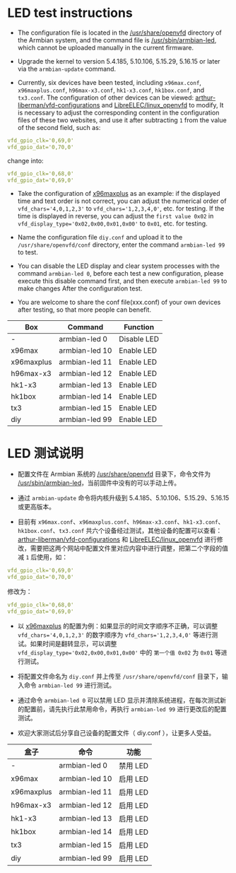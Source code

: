 # LED test instructions

- The configuration file is located in the [/usr/share/openvfd](https://github.com/ophub/amlogic-s9xxx-armbian/tree/main/build-armbian/common-files/files/usr/share/openvfd) directory of the Armbian system, and the command file is [/usr/sbin/armbian-led](https://github.com/ophub/amlogic-s9xxx-armbian/blob/main/build-armbian/common-files/files/usr/sbin/armbian-led), which cannot be uploaded manually in the current firmware.

- Upgrade the kernel to version 5.4.185, 5.10.106, 5.15.29, 5.16.15 or later via the `armbian-update` command.

- Currently, six devices have been tested, including `x96max.conf`, `x96maxplus.conf`, `h96max-x3.conf`, `hk1-x3.conf`, `hk1box.conf`, and `tx3.conf`. The configuration of other devices can be viewed: [arthur-liberman/vfd-configurations](https://github.com/arthur-liberman/vfd-configurations) and [LibreELEC/linux_openvfd](https://github.com/LibreELEC/linux_openvfd/tree/master/conf) to modify, It is necessary to adjust the corresponding content in the configuration files of these two websites, and use it after subtracting `1` from the value of the second field, such as:

```yaml
vfd_gpio_clk='0,69,0'
vfd_gpio_dat='0,70,0'
```
change into:

```yaml
vfd_gpio_clk='0,68,0'
vfd_gpio_dat='0,69,0'
```

- Take the configuration of [x96maxplus](https://github.com/ophub/amlogic-s9xxx-armbian/blob/main/build-armbian/common-files/files/usr/share/openvfd/conf/x96maxplus.conf) as an example: if the displayed time and text order is not correct, you can adjust the numerical order of `vfd_chars='4,0,1,2,3'` to `vfd_chars='1,2,3,4,0'`, etc. for testing. If the time is displayed in reverse, you can adjust the `first value 0x02` in `vfd_display_type='0x02,0x00,0x01,0x00'` to `0x01`, etc. for testing.

- Name the configuration file `diy.conf` and upload it to the `/usr/share/openvfd/conf` directory, enter the command `armbian-led 99` to test.

- You can disable the LED display and clear system processes with the command `armbian-led 0`, before each test a new configuration, please execute this disable command first, and then execute `armbian-led 99` to make changes After the configuration test.

- You are welcome to share the conf file(xxx.conf) of your own devices after testing, so that more people can benefit.

|     Box    |    Command     |   Function  |
| ---------- | -------------- | ----------- |
| -          | armbian-led 0  | Disable LED |
| x96max     | armbian-led 10 | Enable LED  |
| x96maxplus | armbian-led 11 | Enable LED  |
| h96max-x3  | armbian-led 12 | Enable LED  |
| hk1-x3     | armbian-led 13 | Enable LED  |
| hk1box     | armbian-led 14 | Enable LED  |
| tx3        | armbian-led 15 | Enable LED  |
| diy        | armbian-led 99 | Enable LED  |


# LED 测试说明

- 配置文件在 Armbian 系统的 [/usr/share/openvfd](https://github.com/ophub/amlogic-s9xxx-armbian/tree/main/build-armbian/common-files/files/usr/share/openvfd) 目录下，命令文件为 [/usr/sbin/armbian-led](https://github.com/ophub/amlogic-s9xxx-armbian/blob/main/build-armbian/common-files/files/usr/sbin/armbian-led)，当前固件中没有的可以手动上传。

- 通过 `armbian-update` 命令将内核升级到 5.4.185、5.10.106、5.15.29、5.16.15 或更高版本。

- 目前有 `x96max.conf`、`x96maxplus.conf`、`h96max-x3.conf`、`hk1-x3.conf`、`hk1box.conf`、`tx3.conf` 共六个设备经过测试，其他设备的配置可以查看：[arthur-liberman/vfd-configurations](https://github.com/arthur-liberman/vfd-configurations) 和 [LibreELEC/linux_openvfd](https://github.com/LibreELEC/linux_openvfd/tree/master/conf) 进行修改，需要把这两个网站中配置文件里对应内容中进行调整，把第二个字段的值减 `1` 后使用，如：

```yaml
vfd_gpio_clk='0,69,0'
vfd_gpio_dat='0,70,0'
```
修改为：

```yaml
vfd_gpio_clk='0,68,0'
vfd_gpio_dat='0,69,0'
```

- 以 [x96maxplus](https://github.com/ophub/amlogic-s9xxx-armbian/blob/main/build-armbian/common-files/files/usr/share/openvfd/conf/x96maxplus.conf) 的配置为例：如果显示的时间文字顺序不正确，可以调整 `vfd_chars='4,0,1,2,3'` 的数字顺序为 `vfd_chars='1,2,3,4,0'` 等进行测试。如果时间是翻转显示，可以调整 `vfd_display_type='0x02,0x00,0x01,0x00'` 中的 `第一个值 0x02` 为 `0x01` 等进行测试。

- 将配置文件命名为 `diy.conf` 并上传至 `/usr/share/openvfd/conf` 目录下，输入命令 `armbian-led 99` 进行测试。

- 通过命令 `armbian-led 0` 可以禁用 LED 显示并清除系统进程，在每次测试新的配置前，请先执行此禁用命令，再执行 `armbian-led 99` 进行更改后的配置测试。

- 欢迎大家测试后分享自己设备的配置文件（ diy.conf ），让更多人受益。

|     盒子    |      命令      |   功能   |
| ---------- | -------------- | ------- |
| -          | armbian-led 0  | 禁用 LED |
| x96max     | armbian-led 10 | 启用 LED |
| x96maxplus | armbian-led 11 | 启用 LED |
| h96max-x3  | armbian-led 12 | 启用 LED |
| hk1-x3     | armbian-led 13 | 启用 LED |
| hk1box     | armbian-led 14 | 启用 LED |
| tx3        | armbian-led 15 | 启用 LED |
| diy        | armbian-led 99 | 启用 LED |
